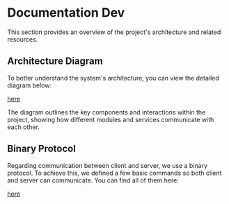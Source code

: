 # Documentation Dev

This section provides an overview of the project's architecture and related resources.

## Architecture Diagram

To better understand the system's architecture, you can view the detailed diagram below:  

[here](../docs/public/R_type_architecture.pdf)  

The diagram outlines the key components and interactions within the project, showing how different modules and services communicate with each other.

## Binary Protocol

Regarding communication between client and server, we use a binary protocol.
To achieve this, we defined a few basic commands so both client and server can communicate.
You can find all of them here:

[here](../docs/protocol_client_server.md)
